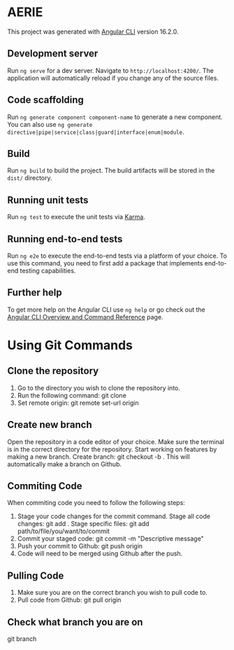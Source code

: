 # AERIE

This project was generated with [Angular CLI](https://github.com/angular/angular-cli) version 16.2.0.

## Development server

Run `ng serve` for a dev server. Navigate to `http://localhost:4200/`. The application will automatically reload if you change any of the source files.

## Code scaffolding

Run `ng generate component component-name` to generate a new component. You can also use `ng generate directive|pipe|service|class|guard|interface|enum|module`.

## Build

Run `ng build` to build the project. The build artifacts will be stored in the `dist/` directory.

## Running unit tests

Run `ng test` to execute the unit tests via [Karma](https://karma-runner.github.io).

## Running end-to-end tests

Run `ng e2e` to execute the end-to-end tests via a platform of your choice. To use this command, you need to first add a package that implements end-to-end testing capabilities.

## Further help

To get more help on the Angular CLI use `ng help` or go check out the [Angular CLI Overview and Command Reference](https://angular.io/cli) page.

# Using Git Commands

## Clone the repository

1) Go to the directory you wish to clone the repository into.
2) Run the following command: git clone <https of repository from Github>
3) Set remote origin: git remote set-url origin <https of repository from Github>

## Create new branch

Open the repository in a code editor of your choice. Make sure the terminal is in the correct directory for the repository. 
Start working on features by making a new branch.
Create branch: git checkout -b <name-of-branch>. 
This will automatically make a branch on Github.

## Commiting Code

When commiting code you need to follow the following steps:
1) Stage your code changes for the commit command.
   Stage all code changes: git add .
   Stage specific files: git add path/to/file/you/want/to/commit
2) Commit your staged code: git commit -m "Descriptive message"
3) Push your commit to Github: git push origin <name-of-branch-you-are-working-on>
4) Code will need to be merged using Github after the push.

## Pulling Code

1) Make sure you are on the correct branch you wish to pull code to.
2) Pull code from Github: git pull origin <name-of-branch-to-pull-from>

## Check what branch you are on

git branch

